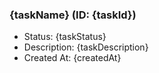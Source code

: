 ### {taskName} (ID: {taskId})

- Status: {taskStatus}
- Description: {taskDescription}
- Created At: {createdAt}
